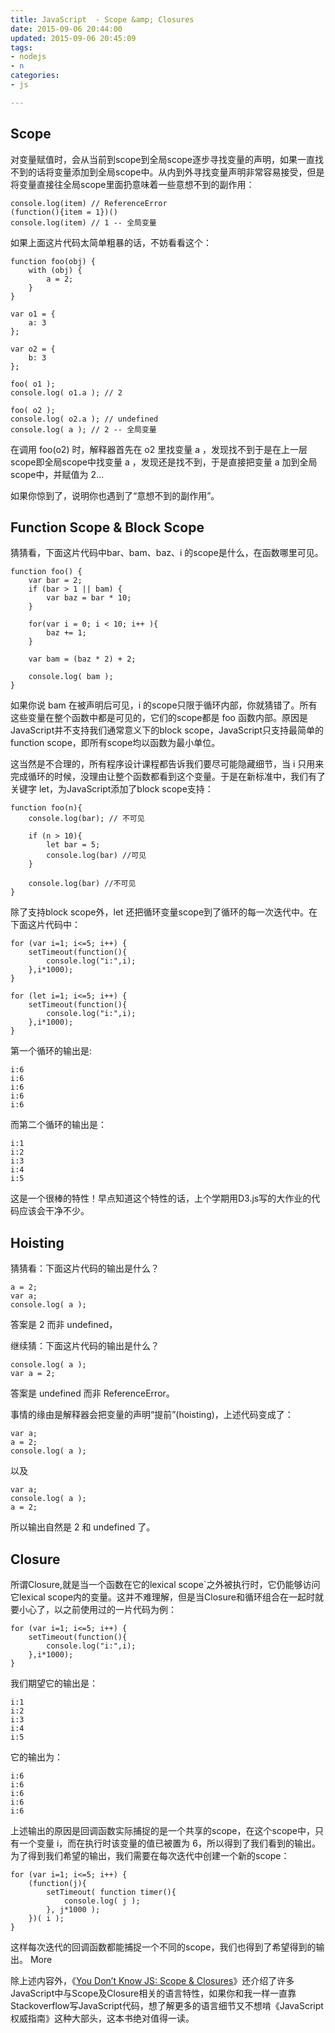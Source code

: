```yaml
---
title: JavaScript  - Scope &amp; Closures
date: 2015-09-06 20:44:00
updated: 2015-09-06 20:45:09
tags: 
- nodejs
- n
categories: 
- js

---
```

## Scope

对变量赋值时，会从当前到scope到全局scope逐步寻找变量的声明，如果一直找不到的话将变量添加到全局scope中。从内到外寻找变量声明非常容易接受，但是将变量直接往全局scope里面扔意味着一些意想不到的副作用：

    console.log(item) // ReferenceError
    (function(){item = 1})()
    console.log(item) // 1 -- 全局变量

如果上面这片代码太简单粗暴的话，不妨看看这个：


<!--more-->


    function foo(obj) {
        with (obj) {
            a = 2;
        }
    }
    
    var o1 = {
        a: 3
    };
    
    var o2 = {
        b: 3
    };
    
    foo( o1 );
    console.log( o1.a ); // 2
    
    foo( o2 );
    console.log( o2.a ); // undefined
    console.log( a ); // 2 -- 全局变量

在调用 foo(o2) 时，解释器首先在 o2 里找变量 a ，发现找不到于是在上一层scope即全局scope中找变量 a ，发现还是找不到，于是直接把变量 a 加到全局scope中，并赋值为 2…

如果你惊到了，说明你也遇到了“意想不到的副作用”。

## Function Scope & Block Scope

猜猜看，下面这片代码中bar、bam、baz、i 的scope是什么，在函数哪里可见。

    function foo() {
        var bar = 2;
        if (bar > 1 || bam) {
            var baz = bar * 10;
        }
    
        for(var i = 0; i < 10; i++ ){
            baz += 1;
        }
    
        var bam = (baz * 2) + 2;
    
        console.log( bam );
    }

如果你说 bam 在被声明后可见，i 的scope只限于循环内部，你就猜错了。所有这些变量在整个函数中都是可见的，它们的scope都是 foo 函数内部。原因是JavaScript并不支持我们通常意义下的block scope，JavaScript只支持最简单的function scope，即所有scope均以函数为最小单位。

这当然是不合理的，所有程序设计课程都告诉我们要尽可能隐藏细节，当 i 只用来完成循环的时候，没理由让整个函数都看到这个变量。于是在新标准中，我们有了关键字 let，为JavaScript添加了block scope支持：

    function foo(n){
        console.log(bar); // 不可见
    
        if (n > 10){
            let bar = 5;
            console.log(bar) //可见
        }
    
        console.log(bar) //不可见
    }

除了支持block scope外，let 还把循环变量scope到了循环的每一次迭代中。在下面这片代码中：

    for (var i=1; i<=5; i++) {
        setTimeout(function(){
            console.log("i:",i);
        },i*1000);
    }
    
    for (let i=1; i<=5; i++) {
        setTimeout(function(){
            console.log("i:",i);
        },i*1000);
    }

第一个循环的输出是:

    i:6
    i:6
    i:6
    i:6
    i:6

而第二个循环的输出是：

    i:1
    i:2
    i:3
    i:4
    i:5

这是一个很棒的特性！早点知道这个特性的话，上个学期用D3.js写的大作业的代码应该会干净不少。
## Hoisting

猜猜看：下面这片代码的输出是什么？

    a = 2;
    var a;
    console.log( a );

答案是 2 而非 undefined，

继续猜：下面这片代码的输出是什么？

    console.log( a );
    var a = 2;

答案是 undefined 而非 ReferenceError。

事情的缘由是解释器会把变量的声明“提前”(hoisting)，上述代码变成了：

    var a;
    a = 2;
    console.log( a );

以及

    var a;
    console.log( a );
    a = 2;

所以输出自然是 2 和 undefined 了。

## Closure

所谓Closure,就是当一个函数在它的lexical scope`之外被执行时，它仍能够访问它lexical scope内的变量。这并不难理解，但是当Closure和循环组合在一起时就要小心了，以之前使用过的一片代码为例：

    for (var i=1; i<=5; i++) {
        setTimeout(function(){
            console.log("i:",i);
        },i*1000);
    }

我们期望它的输出是：

    i:1
    i:2
    i:3
    i:4
    i:5

它的输出为：

    i:6
    i:6
    i:6
    i:6
    i:6

上述输出的原因是回调函数实际捕捉的是一个共享的scope，在这个scope中，只有一个变量 i，而在执行时该变量的值已被置为 6，所以得到了我们看到的输出。 为了得到我们希望的输出，我们需要在每次迭代中创建一个新的scope：

    for (var i=1; i<=5; i++) {
        (function(j){
            setTimeout( function timer(){
                console.log( j );
            }, j*1000 );
        })( i );
    }

这样每次迭代的回调函数都能捕捉一个不同的scope，我们也得到了希望得到的输出。
More

除上述内容外，《[You Don’t Know JS: Scope & Closures](https://github.com/getify/You-Dont-Know-JS/tree/master/scope%20%26%20closures)》还介绍了许多JavaScript中与Scope及Closure相关的语言特性，如果你和我一样一直靠Stackoverflow写JavaScript代码，想了解更多的语言细节又不想啃《JavaScript权威指南》这种大部头，这本书绝对值得一读。


